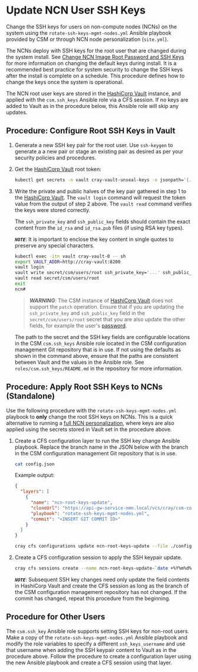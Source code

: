 # Update NCN User SSH Keys

Change the SSH keys for users on non-compute nodes (NCNs) on the system using
the `rotate-ssh-keys-mgmt-nodes.yml` Ansible playbook provided by CSM or through
NCN node personalization (`site.yml`).

The NCNs deploy with SSH keys for the root user that are changed during the system
install. See [Change NCN Image Root Password and SSH Keys](Change_NCN_Image_Root_Password_and_SSH_Keys.md)
for more information on changing the default keys during install. It is a
recommended best practice for system security to change the SSH keys after the
install is complete on a schedule. This procedure defines how to change the keys
once the system is operational.

The NCN root user keys are stored in the [HashiCorp Vault](HashiCorp_Vault.md)
instance, and applied with the `csm.ssh_keys` Ansible role via a CFS session. If
no keys are added to Vault as in the procedure below, this Ansible role will
skip any updates.

## Procedure: Configure Root SSH Keys in Vault

1. Generate a new SSH key pair for the root user. Use `ssh-keygen` to generate a
   a new pair or stage an existing pair as desired as per your security policies
   and procedures.

1. Get the [HashiCorp Vault](HashiCorp_Vault.md) root token:

   ```bash
   kubectl get secrets -n vault cray-vault-unseal-keys -o jsonpath='{.data.vault-root}' | base64 -d; echo
   ```

1. Write the private and public halves of the key pair gathered in step 1 to the
   [HashiCorp Vault](HashiCorp_Vault.md). The `vault login` command will request
   the token value from the output of step 2 above. The `vault read` command
   verifies the keys were stored correctly.

   The `ssh_private_key` and `ssh_public_key` fields should contain the exact
   content from the `id_rsa` and `id_rsa.pub` files (if using RSA key types).

   ***`NOTE`***: It is important to enclose the key content in single quotes to
   preserve any special characters.

   ```bash
   kubectl exec -itn vault cray-vault-0 -- sh
   export VAULT_ADDR=http://cray-vault:8200
   vault login
   vault write secret/csm/users/root ssh_private_key='...' ssh_public_key='...' [... other fields (see warning below) ...]
   vault read secret/csm/users/root
   exit
   ncn#
   ```

   > ***WARNING***: The CSM instance of [HashiCorp Vault](HashiCorp_Vault.md) does
   > not support the `patch` operation. Ensure that if you are updating the
   > `ssh_private_key` and `ssh_public_key` field in the `secret/csm/users/root`
   > secret that you are also update the other fields, for example the user's
   > [password](Update_NCN_Passwords.md#configure_root_password_in_vault).

   The path to the secret and the SSH key fields are configurable locations in
   the CSM `csm.ssh_keys` Ansible role located in the CSM configuration
   management Git repository that is in use. If not using the defaults as shown
   in the command above, ensure that the paths are consistent between Vault and
   the values in the Ansible role. See `roles/csm.ssh_keys/README.md` in the
   repository for more information.

## Procedure: Apply Root SSH Keys to NCNs (Standalone)

Use the following procedure with the `rotate-ssh-keys-mgmt-nodes.yml` playbook to
**only** change the root SSH keys on NCNs. This is a quick alternative to
running a [full NCN personalization](../CSM_product_management/Configure_Non-Compute_Nodes_with_CFS.md#set_root_password),
where keys are also applied using the secrets stored in Vault set in the
procedure above.

1. Create a CFS configuration layer to run the SSH key change Ansible playbook.
   Replace the branch name in the JSON below with the branch in the CSM
   configuration management Git repository that is in use.

   ```bash
   cat config.json
   ```

   Example output:

   ```json
   {
     "layers": [
       {
         "name": "ncn-root-keys-update",
         "cloneUrl": "https://api-gw-service-nmn.local/vcs/cray/csm-config-management.git",
         "playbook": "rotate-ssh-keys-mgmt-nodes.yml",
         "commit": "<INSERT GIT COMMIT ID>"
       }
     ]
   }
   ```

   ```bash
   cray cfs configurations update ncn-root-keys-update --file ./config.json
   ```

1. Create a CFS configuration session to apply the SSH keypair update.

   ```bash
   cray cfs sessions create --name ncn-root-keys-update-`date +%Y%m%d%H%M%S` --configuration-name ncn-root-keys-update
   ```

   ***`NOTE`***: Subsequent SSH key changes need only update the field contents in
   HashiCorp Vault and create the CFS session as long as the branch of the CSM
   configuration management repository has not changed. If the commit has
   changed, repeat this procedure from the beginning.

## Procedure for Other Users

The `csm.ssh_key` Ansible role supports setting SSH keys for non-root users.
Make a copy of the `rotate-ssh-keys-mgmt-nodes.yml` Ansible playbook and modify
the role variables to specify a different `ssh_keys_username` and use that
username when adding the SSH keypair content to Vault as in the procedure above.
Follow the procedure to create a configuration layer using the new Ansible
playbook and create a CFS session using that layer.
